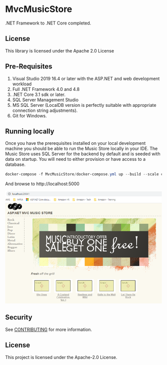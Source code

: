 # MvcMusicStore
.NET Framework to .NET Core completed.

## License
This library is licensed under the Apache 2.0 License

## Pre-Requisites
1. Visual Studio 2019 16.4 or later with the ASP.NET and web development workload
2. Full .NET Framework 4.0 and 4.8
3. .NET Core 3.1 sdk or later.
4. SQL Server Management Studio
5. MS SQL Server (LocalDB version is perfectly suitable with appropriate connection string adjustments).
6. Git for Windows.

## Running locally
Once you have the prerequisites installed on your local development machine you should be able to run the Music Store locally in your IDE. The Music Store uses SQL Server for the backend by default and is seeded with data on startup. You will need to either provision or have access to a database. 

```PowerShell
docker-compose -f MvcMusicStore/docker-compose.yml up --build --scale coreweb=2
```

And browse to http://localhost:5000

![mvc-music-store](./static/images/music-store.png)

## Security

See [CONTRIBUTING](CONTRIBUTING.md#security-issue-notifications) for more information.

## License

This project is licensed under the Apache-2.0 License.